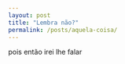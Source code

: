 ```yaml
---
layout: post
title: "Lembra não?"
permalink: /posts/aquela-coisa/
---
```


pois então irei lhe falar
